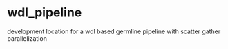 # wdl_pipeline
development location for a wdl based germline pipeline with scatter gather parallelization
